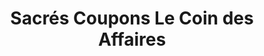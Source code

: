 ---
title: "Sacrés Coupons Le Coin des Affaires"
url: /paris/sacres-coupons-le-coin-des-affaires/
shop: Textil
---